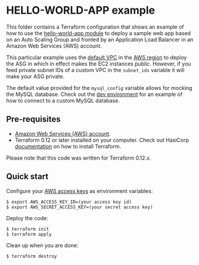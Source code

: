 # HELLO-WORLD-APP example

This folder contains a Terraform configuration that shows an example of how to use the [hello-world-app module](../../modules/services/hello-world-app) to deploy a sample web app based on an Auto Scaling Group and fronted by an Application Load Balancer in an Amazon Web Services (AWS) account.

This particular example uses the [default VPC](https://docs.aws.amazon.com/vpc/latest/userguide/default-vpc.html) in the [AWS region](https://aws.amazon.com/about-aws/global-infrastructure/regions_az/) to deploy the ASG in which in effect makes the EC2 instances public. However, if you feed private subnet IDs of a custom VPC in the `subnet_ids` variable it will make your ASG private.

The default value provided for the `mysql_config` variable allows for mocking the MySQL database. Check out the [dev environment](../../environments/dev/services/hello-world-app) for an example of how to connect to a custom MySQL database.
## Pre-requisites

* [Amazon Web Services (AWS) account](http://aws.amazon.com/).
* Terraform 0.12 or later installed on your computer. Check out HasiCorp [documentation](https://learn.hashicorp.com/terraform/azure/install) on how to install Terraform.

Please note that this code was written for Terraform 0.12.x.

## Quick start

Configure your [AWS access 
keys](http://docs.aws.amazon.com/general/latest/gr/aws-sec-cred-types.html#access-keys-and-secret-access-keys) as 
environment variables:

```
$ export AWS_ACCESS_KEY_ID=(your access key id)
$ export AWS_SECRET_ACCESS_KEY=(your secret access key)
```

Deploy the code:

```
$ terraform init
$ terraform apply
```

Clean up when you are done:

```
$ terraform destroy
```
